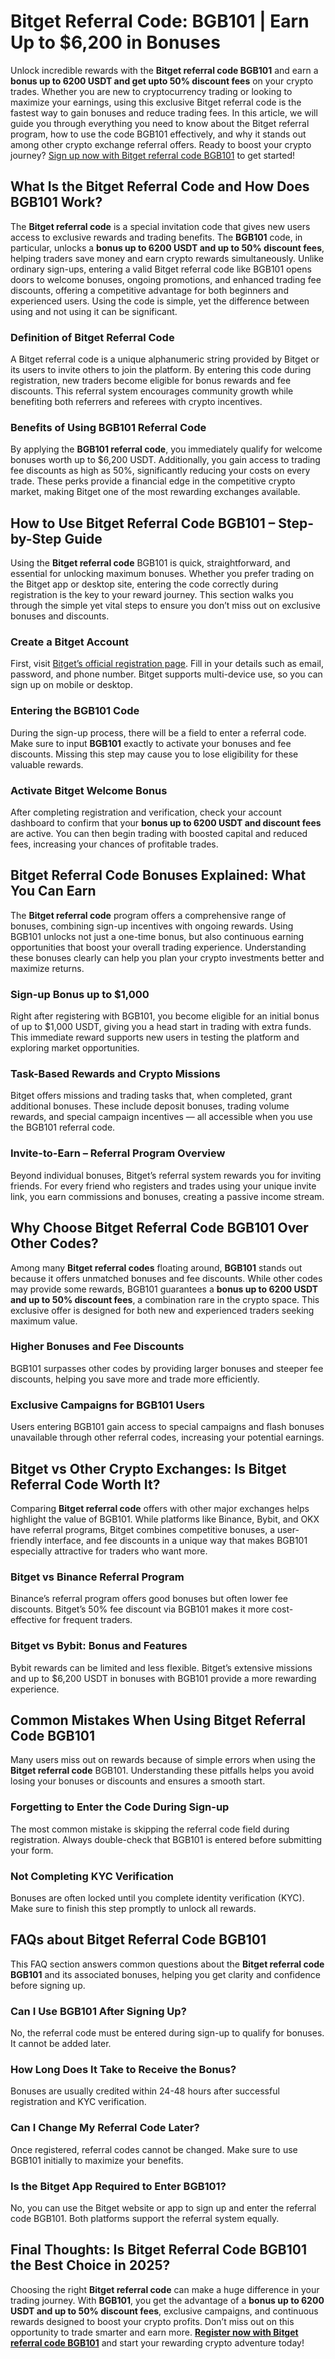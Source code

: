 <h1>Bitget Referral Code: BGB101 | Earn Up to $6,200 in Bonuses</h1>

<p>Unlock incredible rewards with the <strong>Bitget referral code BGB101</strong> and earn a <strong>bonus up to 6200 USDT and get upto 50% discount fees</strong> on your crypto trades. Whether you are new to cryptocurrency trading or looking to maximize your earnings, using this exclusive Bitget referral code is the fastest way to gain bonuses and reduce trading fees. In this article, we will guide you through everything you need to know about the Bitget referral program, how to use the code BGB101 effectively, and why it stands out among other crypto exchange referral offers. Ready to boost your crypto journey? <a href="https://partner.bitget.com/bg/new1" target="_blank" rel="noopener">Sign up now with Bitget referral code BGB101</a> to get started!</p>

<h2>What Is the Bitget Referral Code and How Does BGB101 Work?</h2>
<p>The <strong>Bitget referral code</strong> is a special invitation code that gives new users access to exclusive rewards and trading benefits. The <strong>BGB101</strong> code, in particular, unlocks a <strong>bonus up to 6200 USDT and up to 50% discount fees</strong>, helping traders save money and earn crypto rewards simultaneously. Unlike ordinary sign-ups, entering a valid Bitget referral code like BGB101 opens doors to welcome bonuses, ongoing promotions, and enhanced trading fee discounts, offering a competitive advantage for both beginners and experienced users. Using the code is simple, yet the difference between using and not using it can be significant.</p>

<h3>Definition of Bitget Referral Code</h3>
<p>A Bitget referral code is a unique alphanumeric string provided by Bitget or its users to invite others to join the platform. By entering this code during registration, new traders become eligible for bonus rewards and fee discounts. This referral system encourages community growth while benefiting both referrers and referees with crypto incentives.</p>

<h3>Benefits of Using BGB101 Referral Code</h3>
<p>By applying the <strong>BGB101 referral code</strong>, you immediately qualify for welcome bonuses worth up to $6,200 USDT. Additionally, you gain access to trading fee discounts as high as 50%, significantly reducing your costs on every trade. These perks provide a financial edge in the competitive crypto market, making Bitget one of the most rewarding exchanges available.</p>

<h2>How to Use Bitget Referral Code BGB101 – Step-by-Step Guide</h2>
<p>Using the <strong>Bitget referral code</strong> BGB101 is quick, straightforward, and essential for unlocking maximum bonuses. Whether you prefer trading on the Bitget app or desktop site, entering the code correctly during registration is the key to your reward journey. This section walks you through the simple yet vital steps to ensure you don’t miss out on exclusive bonuses and discounts.</p>

<h3>Create a Bitget Account</h3>
<p>First, visit <a href="https://partner.bitget.com/bg/new1" target="_blank" rel="noopener">Bitget’s official registration page</a>. Fill in your details such as email, password, and phone number. Bitget supports multi-device use, so you can sign up on mobile or desktop.</p>

<h3>Entering the BGB101 Code</h3>
<p>During the sign-up process, there will be a field to enter a referral code. Make sure to input <strong>BGB101</strong> exactly to activate your bonuses and fee discounts. Missing this step may cause you to lose eligibility for these valuable rewards.</p>

<h3>Activate Bitget Welcome Bonus</h3>
<p>After completing registration and verification, check your account dashboard to confirm that your <strong>bonus up to 6200 USDT and discount fees</strong> are active. You can then begin trading with boosted capital and reduced fees, increasing your chances of profitable trades.</p>

<h2>Bitget Referral Code Bonuses Explained: What You Can Earn</h2>
<p>The <strong>Bitget referral code</strong> program offers a comprehensive range of bonuses, combining sign-up incentives with ongoing rewards. Using BGB101 unlocks not just a one-time bonus, but also continuous earning opportunities that boost your overall trading experience. Understanding these bonuses clearly can help you plan your crypto investments better and maximize returns.</p>

<h3>Sign-up Bonus up to $1,000</h3>
<p>Right after registering with BGB101, you become eligible for an initial bonus of up to $1,000 USDT, giving you a head start in trading with extra funds. This immediate reward supports new users in testing the platform and exploring market opportunities.</p>

<h3>Task-Based Rewards and Crypto Missions</h3>
<p>Bitget offers missions and trading tasks that, when completed, grant additional bonuses. These include deposit bonuses, trading volume rewards, and special campaign incentives — all accessible when you use the BGB101 referral code.</p>

<h3>Invite-to-Earn – Referral Program Overview</h3>
<p>Beyond individual bonuses, Bitget’s referral system rewards you for inviting friends. For every friend who registers and trades using your unique invite link, you earn commissions and bonuses, creating a passive income stream.</p>

<h2>Why Choose Bitget Referral Code BGB101 Over Other Codes?</h2>
<p>Among many <strong>Bitget referral codes</strong> floating around, <strong>BGB101</strong> stands out because it offers unmatched bonuses and fee discounts. While other codes may provide some rewards, BGB101 guarantees a <strong>bonus up to 6200 USDT and up to 50% discount fees</strong>, a combination rare in the crypto space. This exclusive offer is designed for both new and experienced traders seeking maximum value.</p>

<h3>Higher Bonuses and Fee Discounts</h3>
<p>BGB101 surpasses other codes by providing larger bonuses and steeper fee discounts, helping you save more and trade more efficiently.</p>

<h3>Exclusive Campaigns for BGB101 Users</h3>
<p>Users entering BGB101 gain access to special campaigns and flash bonuses unavailable through other referral codes, increasing your potential earnings.</p>

<h2>Bitget vs Other Crypto Exchanges: Is Bitget Referral Code Worth It?</h2>
<p>Comparing <strong>Bitget referral code</strong> offers with other major exchanges helps highlight the value of BGB101. While platforms like Binance, Bybit, and OKX have referral programs, Bitget combines competitive bonuses, a user-friendly interface, and fee discounts in a unique way that makes BGB101 especially attractive for traders who want more.</p>

<h3>Bitget vs Binance Referral Program</h3>
<p>Binance’s referral program offers good bonuses but often lower fee discounts. Bitget’s 50% fee discount via BGB101 makes it more cost-effective for frequent traders.</p>

<h3>Bitget vs Bybit: Bonus and Features</h3>
<p>Bybit rewards can be limited and less flexible. Bitget’s extensive missions and up to $6,200 USDT in bonuses with BGB101 provide a more rewarding experience.</p>

<h2>Common Mistakes When Using Bitget Referral Code BGB101</h2>
<p>Many users miss out on rewards because of simple errors when using the <strong>Bitget referral code</strong> BGB101. Understanding these pitfalls helps you avoid losing your bonuses or discounts and ensures a smooth start.</p>

<h3>Forgetting to Enter the Code During Sign-up</h3>
<p>The most common mistake is skipping the referral code field during registration. Always double-check that BGB101 is entered before submitting your form.</p>

<h3>Not Completing KYC Verification</h3>
<p>Bonuses are often locked until you complete identity verification (KYC). Make sure to finish this step promptly to unlock all rewards.</p>

<h2>FAQs about Bitget Referral Code BGB101</h2>
<p>This FAQ section answers common questions about the <strong>Bitget referral code BGB101</strong> and its associated bonuses, helping you get clarity and confidence before signing up.</p>

<h3>Can I Use BGB101 After Signing Up?</h3>
<p>No, the referral code must be entered during sign-up to qualify for bonuses. It cannot be added later.</p>

<h3>How Long Does It Take to Receive the Bonus?</h3>
<p>Bonuses are usually credited within 24-48 hours after successful registration and KYC verification.</p>

<h3>Can I Change My Referral Code Later?</h3>
<p>Once registered, referral codes cannot be changed. Make sure to use BGB101 initially to maximize your benefits.</p>

<h3>Is the Bitget App Required to Enter BGB101?</h3>
<p>No, you can use the Bitget website or app to sign up and enter the referral code BGB101. Both platforms support the referral system equally.</p>

<h2>Final Thoughts: Is Bitget Referral Code BGB101 the Best Choice in 2025?</h2>
<p>Choosing the right <strong>Bitget referral code</strong> can make a huge difference in your trading journey. With <strong>BGB101</strong>, you get the advantage of a <strong>bonus up to 6200 USDT and up to 50% discount fees</strong>, exclusive campaigns, and continuous rewards designed to boost your crypto profits. Don’t miss out on this opportunity to trade smarter and earn more. <a href="https://partner.bitget.com/bg/new1" target="_blank" rel="noopener"><strong>Register now with Bitget referral code BGB101</strong></a> and start your rewarding crypto adventure today!</p>
